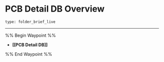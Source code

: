 # PCB Detail DB Overview
 
```ccard
type: folder_brief_live
```
 
---
%% Begin Waypoint %%
- **[[PCB Detail DB]]**

%% End Waypoint %%
